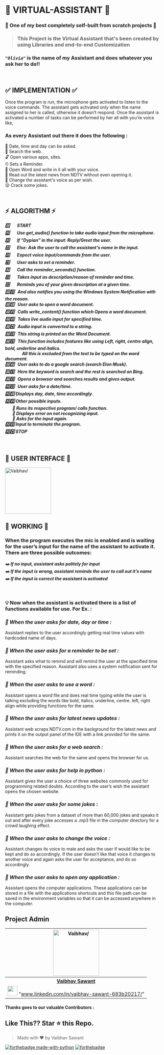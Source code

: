 # 👾 VIRTUAL-ASSISTANT 👾

### 🔶 One of my best completely self-built from scratch projects 🔶

>### This Project is the Virtual Assistant that's been created by using Libraries and end-to-end Customization

### ***`"Olivia"`*** is the name of my Assistant and does whatever you ask her to do!!

<br>

## ✅ IMPLEMENTATION ✅

Once the program is run, the microphone gets activated to listen to the voice commands.
The assistant gets activated only when the name assigned to her is called, otherwise it doesn’t respond.
Once the assistant is activated a number of tasks can be performed by her all with you’re voice like,

### As every Assistant out there it does the following :
📅 Date, time and day can be asked.\
🔎 Search the web.\
🔓 Open various apps, sites.\
⏰ Sets a Reminder.\
📝 Open Word and write in it all with your voice.\
📰 Read out the latest news from NDTV without even opening it.\
🎼 Change the assistant's voice as per wish.\
😜 Crack some jokes.

<br>

## ⚡ ALGORITHM ⚡

***1️⃣    &nbsp; &nbsp; &nbsp; START***\
***2️⃣    &nbsp; &nbsp; &nbsp; Use get_audio() function to take audio input from the microphone.***\
***3️⃣    &nbsp; &nbsp; &nbsp; If "Dypian" in the input: Reply/Greet the user.***\
***️4️⃣    &nbsp; &nbsp; &nbsp; Else: Ask the user to call the assistant's name in the input.***\
***5️⃣    &nbsp; &nbsp; &nbsp; Expect voice input/commands from the user.***\
***6️⃣    &nbsp; &nbsp; &nbsp; User asks to set a reminder.***\
***7️⃣    &nbsp; &nbsp; &nbsp; Call the reminder_seconds() function.***\
***8️⃣    &nbsp; &nbsp; &nbsp; Takes input as description/reason of reminder and time.***\
***9️⃣    &nbsp; &nbsp; &nbsp; Reminds you of your given description at a given time.***\
***1️⃣0️⃣  &nbsp;   And also notifies you using the Windows System Notification with the reason.***\
️***1️⃣1️⃣  &nbsp;   User asks to open a word document.***\
***1️⃣2️⃣  &nbsp;   Calls write_content() function which Opens a word document.***\
***1️⃣3️⃣  &nbsp;   Takes live audio input for specified time.***\
***1️⃣4️⃣  &nbsp;   Audio input is converted to a string.***\
***1️⃣5️⃣  &nbsp;   This string is printed on the Word Document.***\
***1️⃣6️⃣  &nbsp;   This function includes features like using Left, right, centre align, bold, underline and italics.*** <br> 
&nbsp; &nbsp; &nbsp; &nbsp; &nbsp; &nbsp; &nbsp;  ***All this is excluded from the text to be typed on the word  document.***\
***1️⃣7️⃣  &nbsp;   User asks to do a google search (search Elon Musk).***\
***1️⃣8️⃣  &nbsp;   Here the keyword is search and the rest is searched on Bing.***\
***1️⃣9️⃣  &nbsp;   Opens a browser and searches results and gives output.***\
***2️⃣0️⃣  &nbsp;   User asks for a date/time.***\
***2️⃣1️⃣  Displays day, date, time accordingly.***\
***2️⃣2️⃣  Other possible inputs.***\
&nbsp; &nbsp; &nbsp;   ***🧨    Runs its respective program/ calls function.***\
&nbsp; &nbsp; &nbsp;   ***🧨    Displays error on not recognizing input.***\
&nbsp; &nbsp; &nbsp;   ***🧨    Asks for the input again.***\
***2️⃣3️⃣ Input to terminate the program.***\
***2️⃣4️⃣ STOP***

<br>

## 🧊 USER INTERFACE 🧊
<a href="https://github.com/VS-DYPIAN"><img src="https://media.licdn.com/dms/image/D5603AQHZ0YEpGScZ4A/profile-displayphoto-shrink_200_200/0/1676010463842?e=1681344000&v=beta&t=kab0g04SQNm3Pi3r3B9BpK1eebU79yrzHYwr15v_mws " width=150px height=150px  alt = Vaibhav/></a>      

## 🧊 WORKING 🧊

### When the program executes the mic is enabled and is waiting for the user’s input for the name of the assistant to activate it. There are three possible outcomes:
***✒️  If no input, assistant asks politely for input***
\
***✒️ If the input is wrong, assistant reminds the user to call out it’s name***
\
***✒️ If the input is correct the assistant is activated*** 

<br>

### 💡 Now when the assistant is activated there is a list of functions available for use.  For Ex. : 


 ### ***📌 When the user asks for date, day or time :*** 
   Assistant replies to the user accordingly getting real time values with hardcoded name of days.


 ### ***📌 When the user asks for a reminder to be set :***
   Assistant asks what to remind and will remind the user at the specified time with the specified reason. Assistant also uses a system notification sent for reminding.


### ***📌 When the user asks to use a word :***
   Assistant opens a word file and does real time typing while the user is talking excluding the words like bold, italics, underline, centre. left, right align while providing    functions for the same.


### ***📌 When the user asks for latest news updates :***
   Assistant web scraps NDTV.com in the background for the latest news and prints it on the output panel of the IDE with a link provided for the same.


### ***📌 When the user asks for a web search :***
   Assistant searches the web for the same and opens the browser for us.


### ***📌 When the user asks for help in python :***
   Assistant gives the user a choice of three websites commonly used for programming related doubts. According to the user’s wish the assistant opens the chosen website.


### ***📌 When the user asks for some jokes :***
   Assistant gets jokes from a dataset of more than 60,000 jokes and speaks it out and after every joke accesses a .mp3 file in the computer directory for a crowd laughing effect.


### ***📌 When the user asks to change the voice :***
   Assistant changes its voice to male and asks the user if would like to be kept and do so accordingly. If the user doesn’t like that voice it changes to another voice and again asks the user for acceptance, and do so accordingly.


### ***📌 When the user asks to open any application :***
   Assistant opens the computer applications. These applications can be stored in a file with the applications shortcuts and this file path can be saved in the environment variables so that it can be accessed anywhere in the computer.


## Project Admin

<a href="https://github.com/VS-DYPIAN"><img src="https://media.licdn.com/dms/image/D5603AQHZ0YEpGScZ4A/profile-displayphoto-shrink_200_200/0/1676010463842?e=1681344000&v=beta&t=kab0g04SQNm3Pi3r3B9BpK1eebU79yrzHYwr15v_mws " width=150px height=150px  alt = Vaibhav/></a>                                                                                         |
| :------------------------------------------------------------------------------------------------------------------------------------------------------------------------------------------------------------------------------------------------------------------------------------------------------------------------------------------: |
|                                                                       **[Vaibhav Sawant](www.linkedin.com/in/vaibhav-sawant-683b20217/)**                                                                                                                                        |
|   <img src="https://media.licdn.com/dms/image/D5603AQHZ0YEpGScZ4A/profile-displayphoto-shrink_200_200/0/1676010463842?e=1681344000&v=beta&t=kab0g04SQNm3Pi3r3B9BpK1eebU79yrzHYwr15v_mws" width="32px" height="32px"> "www.linkedin.com/in/vaibhav-sawant-683b20217/" |</br>

#### Thanks goes to our valuable Contributors :
<a href="https://github.com/VS-DYPIAN">
  
</a>

## Like This?? Star ⭐ this Repo.
> Made with ❤️ by Vaibhav Sawant

[![forthebadge made-with-python](http://ForTheBadge.com/images/badges/made-with-python.svg)](https://www.python.org/)  [![forthebadge](https://forthebadge.com/images/badges/built-with-love.svg)](https://forthebadge.com)
